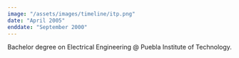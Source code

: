 ```yaml
---
image: "/assets/images/timeline/itp.png"
date: "April 2005"
enddate: "September 2000"
---
```


Bachelor degree on Electrical Engineering @ Puebla Institute of Technology.